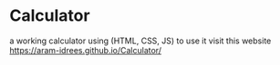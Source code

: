 # Calculator
a working calculator using (HTML, CSS, JS)
to use it visit this website https://aram-idrees.github.io/Calculator/
